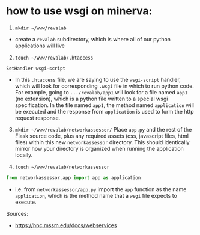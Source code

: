 # how to use wsgi on minerva:

1. `mkdir ~/www/revalab`
* create a `revalab` subdirectory, which is where all of our python applications will live

2. `touch ~/www/revalab/.htaccess`
```
SetHandler wsgi-script
```
* In this `.htaccess` file, we are saying to use the `wsgi-script` handler, which will look for corresponding `.wsgi` file in which to run python code. For example, going to `.../revalab/app1` will look for a file named `app1` (no extension), which is a python file written to a special wsgi specification. In the file named `app1`, the method named `application` will be executed and the response from `application` is used to form the http request response.

3. `mkdir ~/www/revalab/networkassessor/`
Place `app.py` and the rest of the Flask source code, plus any required assets (css, javascript files, html files) within this new `networkassessor` directory. This should identically mirror how your directory is organized when running the application locally.

4. `touch ~/www/revalab/networkassessor`
```python
from networkassessor.app import app as application
```
* i.e. from `networkassessor/app.py` import the `app` function as the name `application`, which is the method name that a `wsgi` file expects to execute.

Sources:
* https://hpc.mssm.edu/docs/webservices
